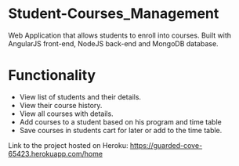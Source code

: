 # Student-Courses_Management
Web Application that allows students to enroll into courses.
Built with AngularJS front-end, NodeJS back-end and MongoDB database.

# Functionality  
* View list of students and their details. 
* View their course history.
* View all courses with details.
* Add courses to a student based on his program and time table
* Save courses in students cart for later or add to the time table.

Link to the project hosted on Heroku: https://guarded-cove-65423.herokuapp.com/home

